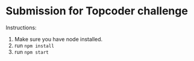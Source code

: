 # Submission for Topcoder challenge

Instructions:

1) Make sure you have node installed.
2) run `npm install`
3) run `npm start`

